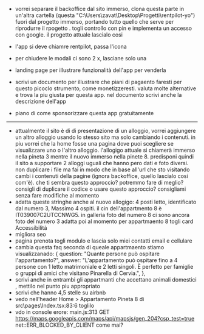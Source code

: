 - vorrei separare il backoffice dal sito immerso, clona questa parte in un'altra cartella (questa "C:\Users\zavat\Desktop\Progetti\rentpilot-yo") fuori dal progetto immerso, portando tutto quello che serve per riprodurre il rpogetto . togli controllo con pin e implementa un accesso con google. il progetto attuale lascialo cosi

- l'app si deve chiamre rentpilot, passa l'icona
- per chiudere le modali ci sono 2 x, lasciane solo una
- landing page per illustrare funzionalità dell'app per venderla
- scrivi un documento per illustrare che piani di pagaento faresti per questo picoclo strumento, come monetizzeresti. valuta molte alternative e trova la piu giusta per questa app. nel documento scrivi anche la descrizione dell'app
- piano di come sponsorizzare questa app gratuitamente

---

- attualmente il sito è di di presentazione di un alloggio, vorrei aggiungere un altro alloggio usando lo stesso sito ma solo cambiando i contenuti. in piu vorrei che la home fosse una pagina dove puoi scegliere se visualizzare uno o l'altro alloggio. l'allogigo attuale si chiamerà immerso nella pineta 3 mentre il nuovo immerso nella pinete 8. predisponi quindi il sito a supportare 2 alloggi uguali che hanno pero dati e foto diversi. non duplicare i file ma fai in modo che in base all'url che sto visitando cambi i contenuti della pagine (ignora backoffice, quello lascialo cosi com'è). che ti sembra questo approccio? potremmo fare di meglio? consigli di duplicare il codice o usare questo approccio? consigliami senza fare modifiche al momento
- adatta queste stringhe anche al nuovo allogigo: 4 posti letto, identificato dal numero 3, Massimo 4 ospiti. il cin dell'appartmento 8 è IT039007C2UTCCNWG5. in galleria foto del numero 8 ci sono ancora foto del numero 3 adatta poi al momento per appartmaento 8 togli card Accessibilità
- migliora seo
- pagina prenota togli modulo e lascia solo miei contatti email e cellulare
- cambia questa faq seconda di queale appartmaento stiamo visualizzanado: {
  question: "Quante persone può ospitare l'appartamento?",
  answer:
  "L'appartamento può ospitare fino a 4 persone con 1 letto matrimoniale e 2 letti singoli. È perfetto per famiglie o gruppi di amici che visitano Pinarella di Cervia.",
  },
- scrivi anche in entrambi gli appartmanti che accettano animali domestici , mettilo nel punto piu appropriato
- scrivi che hanno 4,5 stelle su airbnb
- vedo nell'header Home > Appartamento Pineta 8 di src\pages\Index.tsx:83:6 toglilo
- vdo in console erore: main.js:313 GET https://maps.googleapis.com/maps/api/mapsjs/gen_204?csp_test=true net::ERR_BLOCKED_BY_CLIENT come mai?
